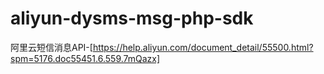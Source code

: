 # aliyun-dysms-msg-php-sdk
阿里云短信消息API-[https://help.aliyun.com/document_detail/55500.html?spm=5176.doc55451.6.559.7mQazx]
